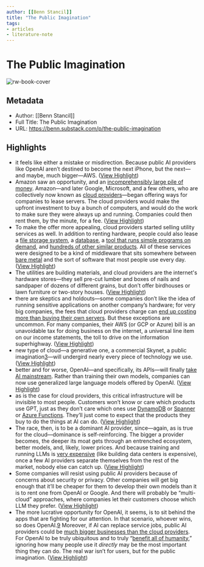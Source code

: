 ```yaml
---
author: [[Benn Stancil]]
title: "The Public Imagination"
tags: 
- articles
- literature-note
---
```

# The Public Imagination

![rw-book-cover](https://substackcdn.com/image/fetch/f_auto,q_auto:good,fl_progressive:steep/https%3A%2F%2Fsubstack-post-media.s3.amazonaws.com%2Fpublic%2Fimages%2Fa2a52cca-3508-4863-a685-23b80e13334f_1600x899.png)

## Metadata
- Author: [[Benn Stancil]]
- Full Title: The Public Imagination
- URL: https://benn.substack.com/p/the-public-imagination

## Highlights
- it feels like either a mistake or misdirection. Because public AI providers like OpenAI aren’t destined to become the next iPhone, but the next—and maybe, much bigger—AWS. ([View Highlight](https://read.readwise.io/read/01gz7f99q5f4a5p67zsrv2t7b0))
- Amazon saw an opportunity, and an [incomprehensibly large pile of money](https://twitter.com/Humphreytalks/status/1233184797507256320). Amazon—and later Google, Microsoft, and a few others, who are collectively now known as [cloud providers](https://www.zdnet.com/article/the-top-cloud-providers-of-2021-aws-microsoft-azure-google-cloud-hybrid-saas/)—began offering ways for companies to lease servers. The cloud providers would make the upfront investment to buy a bunch of computers, and would do the work to make sure they were always up and running. Companies could then rent them, by the minute, for a fee. ([View Highlight](https://read.readwise.io/read/01gz7fajfw834wx2thh8bj6e00))
- To make the offer more appealing, cloud providers started selling utility services as well. In addition to renting hardware, people could also lease a [file storage system](https://aws.amazon.com/s3/), a [database](https://aws.amazon.com/rds/), a [tool that runs simple programs on demand](https://aws.amazon.com/lambda/), and [hundreds of other similar products](https://aws.amazon.com/products). All of these services were designed to be a kind of middleware that sits somewhere between [bare metal](https://en.wikipedia.org/wiki/Bare-metal_server) and the sort of software that most people use every day. ([View Highlight](https://read.readwise.io/read/01gz7fb4pnkh4j5w2v4sb9s42v))
- The utilities are building materials, and cloud providers are the internet's hardware stores—they sell pre-cut lumber and boxes of nails and sandpaper of dozens of different grains, but don’t offer birdhouses or lawn furniture or two-story houses. ([View Highlight](https://read.readwise.io/read/01gz7fbgkqyec32r133vtd8s04))
- there are skeptics and holdouts—some companies don’t like the idea of running sensitive applications on another company’s hardware; for very big companies, the fees that cloud providers charge can [end up costing more than buying their own servers](https://a16z.com/2021/05/27/cost-of-cloud-paradox-market-cap-cloud-lifecycle-scale-growth-repatriation-optimization/). But these exceptions are uncommon. For many companies, their AWS (or GCP or Azure) bill is an unavoidable tax for doing business on the internet, a universal line item on our income statements, the toll to drive on the information superhighway. ([View Highlight](https://read.readwise.io/read/01gz7fcywqky6kxd41e9bp94nf))
- new type of cloud—a generative one, a commercial Skynet, a public imagination[3](https://benn.substack.com/p/the-public-imagination#footnote-3)—will undergird nearly every piece of technology we use. ([View Highlight](https://read.readwise.io/read/01gz7ftqat6jpc0z8axh4624ax))
- better and for worse, OpenAI—and specifically, its APIs—will finally [take AI mainstream](https://benn.substack.com/p/scoring-data-predictions#:~:text=In%202021%2C%20AI%20will%20go%20mainstream%3B%20no%2C%20in%202022.). Rather than training their own models, companies can now use generalized large language models offered by OpenAI. ([View Highlight](https://read.readwise.io/read/01gz7ft66pc8vkz2ejpdfps38d))
- as is the case for cloud providers, this critical infrastructure will be invisible to most people. Customers won’t know or care which products use GPT, just as they don’t care which ones use [DynamoDB](https://aws.amazon.com/dynamodb/) or [Spanner](https://cloud.google.com/spanner) or [Azure Functions](https://azure.microsoft.com/en-us/products/functions/). They’ll just come to expect that the products they buy to do the things at AI can do. ([View Highlight](https://read.readwise.io/read/01gz7fwj4fn5ka25gdadhyw81e))
- The race, then, is to be a dominant AI provider, since—again, as is true for the cloud—dominance is self-reinforcing. The bigger a provider becomes, the deeper its moat gets through an entrenched ecosystem, better models, and, likely, lower prices. And because training and running LLMs is [very expensive](https://www.cnbc.com/2023/03/13/chatgpt-and-generative-ai-are-booming-but-at-a-very-expensive-price.html) (like building data centers is expensive), once a few AI providers separate themselves from the rest of the market, nobody else can catch up. ([View Highlight](https://read.readwise.io/read/01gz7fx2h3htgkg4mas8bm5f9f))
- Some companies will resist using public AI providers because of concerns about security or privacy. Other companies will get big enough that it’ll be cheaper for them to develop their own models than it is to rent one from OpenAI or Google. And there will probably be “multi-cloud” approaches, where companies let their customers choose which LLM they prefer. ([View Highlight](https://read.readwise.io/read/01gz7fxnbk0rkhqxye2sqhvs9z))
- The more lucrative opportunity for OpenAI, it seems, is to sit behind the apps that are fighting for our attention. In that scenario, whoever wins, so does OpenAI.[9](https://benn.substack.com/p/the-public-imagination#footnote-9) Moreover, if AI can replace service jobs, public AI providers could be [much bigger businesses than the cloud providers](https://twitter.com/saranormous/status/1638958539623534597). For OpenAI to be truly ubiquitous and to truly “[benefit all of humanity](https://openai.com/about#:~:text=smarter%20than%20humans%E2%80%94-,benefits%20all%20of%20humanity.,-null%20links),” ignoring how many people use it *directly* may be the most important thing they can do. The real war isn’t for users, but for the public imagination. ([View Highlight](https://read.readwise.io/read/01gz7g0arn2wrcyhc662n3wxwc))
